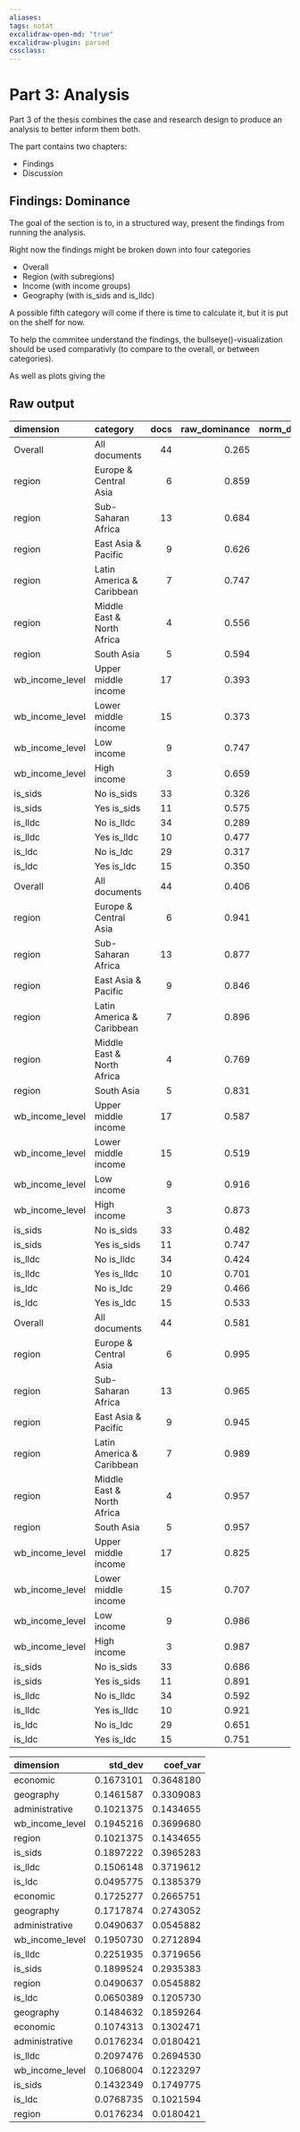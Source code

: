 ```yaml
---
aliases: 
tags: notat
excalidraw-open-md: "true"
excalidraw-plugin: parsed
cssclass: 
---
```


# Part 3: Analysis

Part 3 of the thesis combines the case and research design to produce an analysis to better inform them both. 

The part contains two chapters: 

- Findings
- Discussion

## Findings: Dominance 

The goal of the section is to, in a structured way, present the findings from running the analysis. 

Right now the findings might be broken down into four categories

- Overall
- Region (with subregions)
- Income (with income groups)
- Geography (with is_sids and is_lldc)

A possible fifth category will come if there is time to calculate it, but it is put on the shelf for now. 

To help the commitee understand the findings, the bullseye()-visualization should be used comparativly (to compare to the overall, or between categories). 

As well as plots giving the 

## Raw output

| dimension       | category                   | docs | raw_dominance | norm_dominance | ci_lower | ci_upper |
| :-------------- | :------------------------- | ---: | ------------: | -------------: | -------: | -------: |
| Overall         | All documents              |   44 |         0.265 |          0.295 |    0.257 |    0.329 |
| region          | Europe & Central Asia      |    6 |         0.859 |          0.863 |    0.831 |    0.988 |
| region          | Sub-Saharan Africa         |   13 |         0.684 |          0.704 |    0.598 |    0.784 |
| region          | East Asia & Pacific        |    9 |         0.626 |          0.651 |    0.555 |    0.767 |
| region          | Latin America & Caribbean  |    7 |         0.747 |          0.747 |    0.669 |    0.814 |
| region          | Middle East & North Africa |    4 |         0.556 |             NA |       NA |       NA |
| region          | South Asia                 |    5 |         0.594 |          0.594 |    0.594 |    0.594 |
| wb_income_level | Upper middle income        |   17 |         0.393 |          0.438 |    0.373 |    0.498 |
| wb_income_level | Lower middle income        |   15 |         0.373 |          0.391 |    0.331 |    0.460 |
| wb_income_level | Low income                 |    9 |         0.747 |          0.749 |    0.677 |    0.913 |
| wb_income_level | High income                |    3 |         0.659 |             NA |       NA |       NA |
| is_sids         | No is_sids                 |   33 |         0.326 |          0.344 |    0.298 |    0.387 |
| is_sids         | Yes is_sids                |   11 |         0.575 |          0.613 |    0.546 |    0.727 |
| is_lldc         | No is_lldc                 |   34 |         0.289 |          0.298 |    0.248 |    0.351 |
| is_lldc         | Yes is_lldc                |   10 |         0.477 |          0.511 |    0.418 |    0.596 |
| is_ldc          | No is_ldc                  |   29 |         0.317 |          0.323 |    0.282 |    0.395 |
| is_ldc          | Yes is_ldc                 |   15 |         0.350 |          0.393 |    0.327 |    0.436 |
| Overall         | All documents              |   44 |         0.406 |          0.431 |    0.387 |    0.478 |
| region          | Europe & Central Asia      |    6 |         0.941 |          0.937 |    0.930 |    0.996 |
| region          | Sub-Saharan Africa         |   13 |         0.877 |          0.901 |    0.844 |    0.971 |
| region          | East Asia & Pacific        |    9 |         0.846 |          0.872 |    0.814 |    0.938 |
| region          | Latin America & Caribbean  |    7 |         0.896 |          0.952 |    0.902 |    0.990 |
| region          | Middle East & North Africa |    4 |         0.769 |             NA |       NA |       NA |
| region          | South Asia                 |    5 |         0.831 |          0.831 |    0.831 |    0.831 |
| wb_income_level | Upper middle income        |   17 |         0.587 |          0.655 |    0.575 |    0.721 |
| wb_income_level | Lower middle income        |   15 |         0.519 |          0.564 |    0.505 |    0.638 |
| wb_income_level | Low income                 |    9 |         0.916 |          0.938 |    0.897 |    0.967 |
| wb_income_level | High income                |    3 |         0.873 |             NA |       NA |       NA |
| is_sids         | No is_sids                 |   33 |         0.482 |          0.513 |    0.452 |    0.566 |
| is_sids         | Yes is_sids                |   11 |         0.747 |          0.781 |    0.688 |    0.876 |
| is_lldc         | No is_lldc                 |   34 |         0.424 |          0.446 |    0.391 |    0.492 |
| is_lldc         | Yes is_lldc                |   10 |         0.701 |          0.765 |    0.697 |    0.837 |
| is_ldc          | No is_ldc                  |   29 |         0.466 |          0.493 |    0.437 |    0.553 |
| is_ldc          | Yes is_ldc                 |   15 |         0.533 |          0.585 |    0.520 |    0.652 |
| Overall         | All documents              |   44 |         0.581 |          0.609 |    0.574 |    0.637 |
| region          | Europe & Central Asia      |    6 |         0.995 |          0.995 |    0.994 |    0.998 |
| region          | Sub-Saharan Africa         |   13 |         0.965 |          0.978 |    0.956 |    0.997 |
| region          | East Asia & Pacific        |    9 |         0.945 |          0.961 |    0.930 |    0.988 |
| region          | Latin America & Caribbean  |    7 |         0.989 |          0.993 |    0.986 |    0.998 |
| region          | Middle East & North Africa |    4 |         0.957 |             NA |       NA |       NA |
| region          | South Asia                 |    5 |         0.957 |          0.957 |    0.957 |    0.957 |
| wb_income_level | Upper middle income        |   17 |         0.825 |          0.852 |    0.789 |    0.916 |
| wb_income_level | Lower middle income        |   15 |         0.707 |          0.778 |    0.707 |    0.840 |
| wb_income_level | Low income                 |    9 |         0.986 |          0.989 |    0.983 |    0.996 |
| wb_income_level | High income                |    3 |         0.987 |             NA |       NA |       NA |
| is_sids         | No is_sids                 |   33 |         0.686 |          0.717 |    0.669 |    0.783 |
| is_sids         | Yes is_sids                |   11 |         0.891 |          0.920 |    0.875 |    0.965 |
| is_lldc         | No is_lldc                 |   34 |         0.592 |          0.630 |    0.584 |    0.681 |
| is_lldc         | Yes is_lldc                |   10 |         0.921 |          0.927 |    0.902 |    0.981 |
| is_ldc          | No is_ldc                  |   29 |         0.651 |          0.698 |    0.650 |    0.751 |
| is_ldc          | Yes is_ldc                 |   15 |         0.751 |          0.807 |    0.756 |    0.871 |


| dimension       |   std_dev |  coef_var |
| :-------------- | --------: | --------: |
| economic        | 0.1673101 | 0.3648180 |
| geography       | 0.1461587 | 0.3309083 |
| administrative  | 0.1021375 | 0.1434655 |
| wb_income_level | 0.1945216 | 0.3699680 |
| region          | 0.1021375 | 0.1434655 |
| is_sids         | 0.1897222 | 0.3965283 |
| is_lldc         | 0.1506148 | 0.3719612 |
| is_ldc          | 0.0495775 | 0.1385379 |
| economic        | 0.1725277 | 0.2665751 |
| geography       | 0.1717874 | 0.2743052 |
| administrative  | 0.0490637 | 0.0545882 |
| wb_income_level | 0.1950730 | 0.2712894 |
| is_lldc         | 0.2251935 | 0.3719656 |
| is_sids         | 0.1899524 | 0.2935383 |
| region          | 0.0490637 | 0.0545882 |
| is_ldc          | 0.0650389 | 0.1205730 |
| geography       | 0.1484632 | 0.1859264 |
| economic        | 0.1074313 | 0.1302471 |
| administrative  | 0.0176234 | 0.0180421 |
| is_lldc         | 0.2097476 | 0.2694530 |
| wb_income_level | 0.1068004 | 0.1223297 |
| is_sids         | 0.1432349 | 0.1749775 |
| is_ldc          | 0.0768735 | 0.1021594 |
| region          | 0.0176234 | 0.0180421 |
